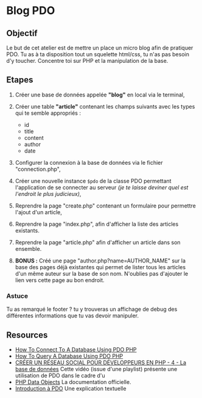 # Blog PDO

## Objectif

Le but de cet atelier est de mettre un place un micro blog afin de pratiquer PDO.
Tu as à ta disposition tout un squelette html/css, tu n'as pas besoin d'y toucher. Concentre toi sur PHP et la manipulation de la base.

## Etapes
1. Créer une base de données appelée **"blog"** en local via le terminal,
2. Créer une table **"article"** contenant les champs suivants avec les types qui te semble appropriés :

    - id
    - title 
    - content
    - author
    - date

3. Configurer la connexion à la base de données via le fichier "connection.php",
4. Créer une nouvelle instance `$pdo` de la classe PDO permettant l'application de se connecter au serveur _(je te laisse deviner quel est l'endroit le plus judicieux)_,
3. Reprendre la page "create.php" contenant un formulaire pour permettre l'ajout d'un article,
4. Reprendre la page "index.php", afin d'afficher la liste des articles existants.
5. Reprendre la page "article.php" afin d'afficher un article dans son ensemble.

6. **BONUS :** Créé une page "author.php?name=AUTHOR_NAME" sur la base des pages déjà existantes qui permet de lister tous les articles d'un même auteur sur la base de son nom. N'oublies pas d'ajouter le lien vers cette page au bon endroit.

### Astuce

Tu as remarqué le footer ? tu y trouveras un affichage de debug des différentes informations que tu vas devoir manipuler.

## Resources
* [How To Connect To A Database Using PDO PHP](https://youtu.be/yWJFbPT3TC0)
* [How To Query A Database Using PDO PHP](https://youtu.be/m_-vmSv2PFo)
* [CRÉER UN RÉSEAU SOCIAL POUR DÉVELOPPEURS EN PHP - 4 - La base de données](https://youtu.be/GrqC6XKL-9A)
Cette vidéo (issue d'une playlist) présente une utilisation de PDO dans le cadre d'u
* [PHP Data Objects](https://www.php.net/manual/fr/book.pdo.php)
La documentation officielle.
* [Introduction à PDO](http://lindev.fr/?post/2008/10/19/Introduction-a-PDO)
Une explication textuelle 